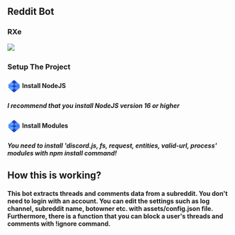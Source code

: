 <h2> Reddit Bot </h2>
<h3> RXe </h3>
<img src="https://i.imgur.com/qHAcfhX.gif">
<h3> Setup The Project </h3>
<h4><img align="center" src="https://raw.githubusercontent.com/efecanxrd/efecanxrd/main/images/xe.gif" width="30"> Install NodeJS <h4>
<h5>I recommend that you install NodeJS version 16 or higher </h5>
<h4><img align="center" src="https://raw.githubusercontent.com/efecanxrd/efecanxrd/main/images/xe.gif" width="30"> Install Modules </h4>
<h5> You need to install 'discord.js, fs, request, entities, valid-url, process' modules with npm install command! </h5>
<h2> How this is working? </h2>
<h4> This bot extracts threads and comments data from a subreddit. You don't need to login with an account. You can edit the settings such as log channel, subreddit name, botowner etc. with assets/config.json file. Furthermore, there is a function that you can block a user's threads and comments with !ignore command. <h4>
